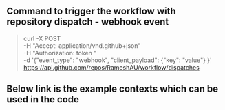 ## Command to trigger the workflow with repository dispatch - webhook event
> curl -X POST \
>-H "Accept: application/vnd.github+json" \
>-H "Authorization: token <personal access token>" \
>-d '{"event_type": "webhook", "client_payload": {"key": "value"} }' \
>https://api.github.com/repos/RameshAU/workflow/dispatches
## Below link is the example contexts which can be used in the code
> <script src="https://gist.github.com/colbyfayock/1710edb9f47ceda0569844f791403e7e.js"></script>